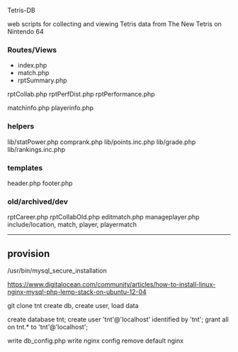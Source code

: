 Tetris-DB

web scripts for collecting and viewing Tetris data from The New Tetris on Nintendo 64

### Routes/Views
- index.php
- match.php
- rptSummary.php

rptCollab.php
rptPerfDist.php
rptPerformance.php

matchinfo.php
playerinfo.php

### helpers
lib/statPower.php
comprank.php
lib/points.inc.php
lib/grade.php
lib/rankings.inc.php

### templates
header.php
footer.php

### old/archived/dev
rptCareer.php
rptCollabOld.php
editmatch.php
manageplayer.php
include/location, match, player, playermatch


---


## provision

/usr/bin/mysql_secure_installation

https://www.digitalocean.com/community/articles/how-to-install-linux-nginx-mysql-php-lemp-stack-on-ubuntu-12-04

git clone tnt
create db, create user, load data

create database tnt;
create user 'tnt'@'localhost' identified by 'tnt';
grant all on tnt.* to 'tnt'@'localhost';

write db_config.php
write nginx config
remove default nginx
